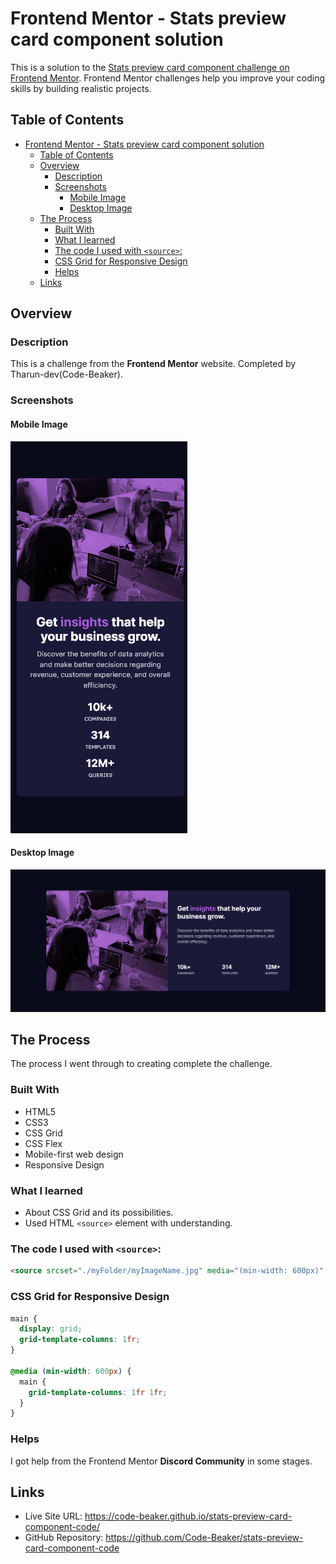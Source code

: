 # Frontend Mentor - Stats preview card component solution

This is a solution to the [Stats preview card component challenge on Frontend Mentor](https://www.frontendmentor.io/challenges/stats-preview-card-component-8JqbgoU62). Frontend Mentor challenges help you improve your coding skills by building realistic projects.

## Table of Contents

- [Frontend Mentor - Stats preview card component solution](#frontend-mentor---stats-preview-card-component-solution)
  - [Table of Contents](#table-of-contents)
  - [Overview](#overview)
    - [Description](#description)
    - [Screenshots](#screenshots)
      - [Mobile Image](#mobile-image)
      - [Desktop Image](#desktop-image)
  - [The Process](#the-process)
    - [Built With](#built-with)
    - [What I learned](#what-i-learned)
    - [The code I used with `<source>`:](#the-code-i-used-with-source)
    - [CSS Grid for Responsive Design](#css-grid-for-responsive-design)
    - [Helps](#helps)
  - [Links](#links)

## Overview

### Description

This is a challenge from the **Frontend Mentor** website. Completed by Tharun-dev(Code-Beaker).

### Screenshots

#### Mobile Image

![](screenshot-mobile.png)

#### Desktop Image

![](screenshot-desktop.png)

## The Process

The process I went through to creating complete the challenge.

### Built With

- HTML5
- CSS3
- CSS Grid
- CSS Flex
- Mobile-first web design
- Responsive Design

### What I learned

- About CSS Grid and its possibilities.
- Used HTML `<source>` element with understanding.

### The code I used with `<source>`:

```html
<source srcset="./myFolder/myImageName.jpg" media="(min-width: 600px)" />
```

### CSS Grid for Responsive Design

```css
main {
  display: grid;
  grid-template-columns: 1fr;
}

@media (min-width: 600px) {
  main {
    grid-template-columns: 1fr 1fr;
  }
}
```

### Helps

I got help from the Frontend Mentor **Discord Community** in some stages.

## Links

- Live Site URL: https://code-beaker.github.io/stats-preview-card-component-code/
- GitHub Repository: https://github.com/Code-Beaker/stats-preview-card-component-code
